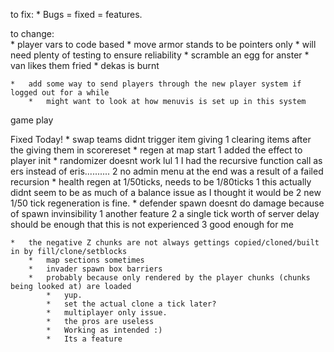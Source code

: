to fix:
	*	Bugs = fixed = features.

to change:	
	*	player vars to code based
		*	move armor stands to be pointers only
		* 	will need plenty of testing to ensure reliability
	*	scramble an egg for anster
		*	van likes them fried
		*	dekas is burnt
	
	*	add some way to send players through the new player system if logged out for a while
		*	might want to look at how menuvis is set up in this system

game play
	

Fixed Today!
	*	swap teams didnt trigger item giving
		1	clearing items after the giving them in scorereset
	*	regen at map start
		1	added the effect to player init
	*	randomizer doesnt work lul
		1	I had the recursive function call as ers instead of eris..........
		2	no admin menu at the end was a result of a failed recursion
	*	health regen at 1/50ticks, needs to be 1/80ticks
		1	this actually didnt seem to be as much of a balance issue as I thought it would be
		2	new 1/50 tick regeneration is fine.
	*	defender spawn doesnt do damage because of spawn invinsibility
		1	another feature
		2	a single tick worth of server delay should be enough that this is not experienced
		3	good enough for me


	*	the negative Z chunks are not always gettings copied/cloned/built in by fill/clone/setblocks
		*	map sections sometimes
		*	invader spawn box barriers
		* 	probably because only rendered by the player chunks (chunks being looked at) are loaded
			*	yup.
			*	set the actual clone a tick later?
			*	multiplayer only issue.
			*	the pros are useless
			*	Working as intended :)
			*	Its a feature